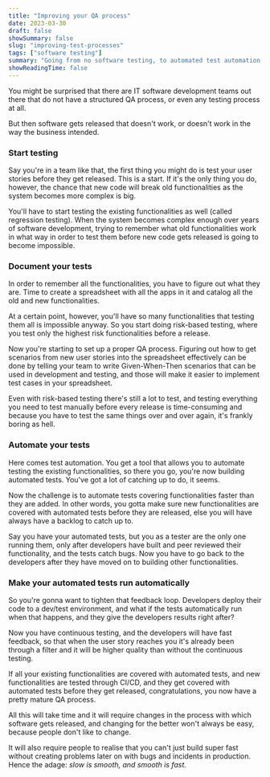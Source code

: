 ```yaml
---
title: "Improving your QA process"
date: 2023-03-30
draft: false
showSummary: false
slug: "improving-test-processes"
tags: ["software testing"]
summary: "Going from no software testing, to automated test automation."
showReadingTime: false
---
```


You might be surprised that there are IT software development teams out there that do not have a structured QA process, or even any testing process at all.

But then software gets released that doesn't work, or doesn't work in the way the business intended.

### Start testing

Say you're in a team like that, the first thing you might do is test your user stories before they get released. This is a start. If it's the only thing you do, however, the chance that new code will break old functionalities as the system becomes more complex is big.

You'll have to start testing the existing functionalities as well (called regression testing). When the system becomes complex enough over years of software development, trying to remember what old functionalities work in what way in order to test them before new code gets released is going to become impossible.

### Document your tests

In order to remember all the functionalities, you have to figure out what they are. Time to create a spreadsheet with all the apps in it and catalog all the old and new functionalities.

At a certain point, however, you'll have so many functionalities that testing them all is impossible anyway. So you start doing risk-based testing, where you test only the highest risk functionalities before a release.

Now you're starting to set up a proper QA process. Figuring out how to get scenarios from new user stories into the spreadsheet effectively can be done by telling your team to write Given-When-Then scenarios that can be used in development and testing, and those will make it easier to implement test cases in your spreadsheet.

Even with risk-based testing there's still a lot to test, and testing everything you need to test manually before every release is time-consuming and because you have to test the same things over and over again, it's frankly boring as hell.

### Automate your tests

Here comes test automation. You get a tool that allows you to automate testing the existing functionalities, so there you go, you're now building automated tests. You've got a lot of catching up to do, it seems.

Now the challenge is to automate tests covering functionalities faster than they are added. In other words, you gotta make sure new functionalities are covered with automated tests before they are released, else you will have always have a backlog to catch up to.

Say you have your automated tests, but you as a tester are the only one running them, only after developers have built and peer reviewed their functionality, and the tests catch bugs. Now you have to go back to the developers after they have moved on to building other functionalities.

### Make your automated tests run automatically

So you're gonna want to tighten that feedback loop. Developers deploy their code to a dev/test environment, and what if the tests automatically run when that happens, and they give the developers results right after?

Now you have continuous testing, and the developers will have fast feedback, so that when the user story reaches you it's already been through a filter and it will be higher quality than without the continuous testing.

If all your existing functionalities are covered with automated tests, and new functionalities are tested through CI/CD, and they get covered with automated tests before they get released, congratulations, you now have a pretty mature QA process.

All this will take time and it will require changes in the process with which software gets released, and changing for the better won't always be easy, because people don't like to change.

It will also require people to realise that you can't just build super fast without creating problems later on with bugs and incidents in production. Hence the adage: *slow is smooth, and smooth is fast.*
